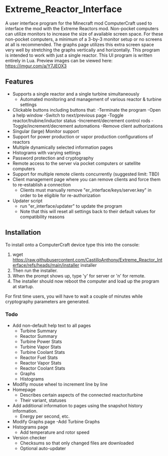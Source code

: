 # Extreme_Reactor_Interface
A user interface program for the Minecraft mod ComputerCraft used to interface the mod with the Extreme Reactors mod. Non-pocket computers can utilize monitors to increase the size of available screen space. For these non-pocket computers, a minimum of a 3-by-3 monitor setup or no screens at all is recommended. The graphs page utilizes this extra screen space very well by stretching the graphs vertically and horizontally. This program is intended to work with just a single reactor. This UI program is written entirely in Lua. Preview images can be viewed here: https://imgur.com/a/Y7JEOX3

## Features
- Supports a single reactor and a single turbine simultaneously
    - Automated monitoring and management of various reactor & turbine settings
- Clickable buttons including buttons that:
    -Terminate the program
    -Open a help window
    -Switch to next/previous page
    -Toggle reactor/trubine/inductor status
    -Increment/decrement control rods
    -Toggle/increment/decrement automations
    -Remove client authorizations
- Singular (large) Monitor support
- Support for power production or vapor production configurations of reactors
- Multiple dynamically selected information pages
- Histograms with varying settings
- Password protection and cryptography
- Remote access to the server via pocket computers or satellite computers
- Support for multiple remote clients concurrently (suggested limit: TBD)
- Client management page where you can remove clients and force them to re-establish a connection
    - Clients must manually remove "er_interface/keys/server.key" in order to be eligible for re-authorization
- Updater script
    - run "er_interface/updater" to update the program
    - Note that this will reset all settings back to their default values for compatibility reasons

## Installation
To install onto a ComputerCraft device type this into the console: 
1. wget https://raw.githubusercontent.com/CastilloAnthony/Extreme_Reactor_Interface/refs/heads/main/installer installer
2. Then run the installer.
3. When the prompt shows up, type 'y' for server or 'n' for remote.
4. The installer should now reboot the computer and load up the program at startup.

For first time users, you will have to wait a couple of minutes while cryptography parameters are generated.

### Todo
- Add non-default help text to all pages
    - Turbine Summary
    - Reactor Summary
    - Turbine Power Stats
    - Turbine Vapor Stats
    - Turbine Coolant Stats 
    - Reactor Fuel Stats
    - Reactor Vapor Stats
    - Reactor Coolant Stats
    - Graphs
    - Histograms
- Modifiy mouse wheel to increment line by line
- Homepage
    - Describes certain aspects of the connected reactor/turbine
    - Their variant, statuses
- Add additional information to pages using the snapshot history information.
    - Energy per second, etc.
- Modify Graphs page
    -Add Turbine Graphs
- Histograms page
    - Add temperature and rotor speed
- Version checker
    - Checksums so that only changed files are downloaded
    - Optional auto-updater